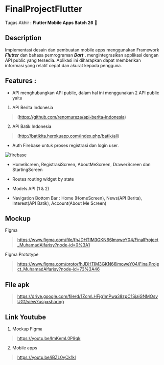 # FinalProjectFlutter
Tugas Akhir : **Flutter Mobile Apps Batch 26** :wave:

## Description
Implementasi desain dan pembuatan mobile apps menggunakan Framework _**Flutter**_ dan bahasa pemrograman _**Dart**_ . mengintegrasikan applikasi dengan API public yang tersedia. Aplikasi ini diharapkan dapat memberikan informasi yang relatif cepat dan akurat kepada pengguna.

## Features :
* API
menghubungkan API public, dalam hal ini menggunakan 2 API public yaitu 
1. API Berita Indonesia 
> (https://github.com/renomureza/api-berita-indonesia)

2. API Batik Indonesia 
> (http://batikita.herokuapp.com/index.php/batik/all)

* Auth Firebase
untuk proses registrasi dan login user.

![firebase](https://user-images.githubusercontent.com/23287190/128629696-844160ca-7e18-48d5-8987-4e2db60d4224.png)

* HomeScreen, RegistrasiScreen, AboutMeScreen, DrawerScreen dan StartingScreen

* Routes
routing widget by state 

* Models API (1 & 2)

* Navigation Bottom Bar : Home (HomeScreen), News(API Berita), Interest(API Batik), Account(About Me Screen)


## Mockup 

Figma 
> https://www.figma.com/file/fhJDHTIM3GKN66lmoweY04/FinalProject_MuhamadAlfarisy?node-id=0%3A1

Figma Prototype 
> https://www.figma.com/proto/fhJDHTIM3GKN66lmoweY04/FinalProject_MuhamadAlfarisy?node-id=73%3A46

## File apk 
> https://drive.google.com/file/d/1ZcmLHFjg1mPwa38zpC1SjaiGNMOsvUG1/view?usp=sharing

## Link Youtube
1. Mockup Figma
> https://youtu.be/ImKemL0P9qk
2. Mobile apps
> https://youtu.be/iBZL0yCk1kI




